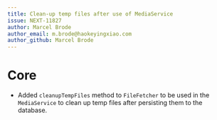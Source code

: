 ```yaml
---
title: Clean-up temp files after use of MediaService
issue: NEXT-11827
author: Marcel Brode
author_email: m.brode@haokeyingxiao.com
author_github: Marcel Brode
---
```

# Core
* Added `cleanupTempFiles` method to `FileFetcher` to be used in the `MediaService` to clean up temp files after persisting them to the database.
